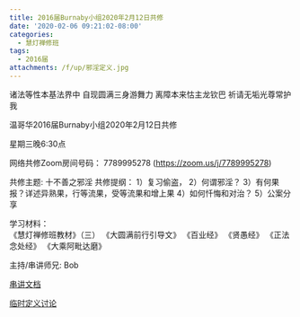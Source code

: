 ```yaml
---
title: 2016届Burnaby小组2020年2月12日共修
date: '2020-02-06 09:21:02-08:00'
categories:
  - 慧灯禅修班
tags:
  - 2016届
attachments: /f/up/邪淫定义.jpg
---
```

诸法等性本基法界中 自现圆满三身游舞力 离障本来怙主龙钦巴 祈请无垢光尊常护我

温哥华2016届Burnaby小组2020年2月12日共修 

星期三晚6:30点

网络共修Zoom房间号码： 7789995278 (<https://zoom.us/j/7789995278>)

共修主题: 十不善之邪淫
共修提纲：
1）复习偷盗，
2）何谓邪淫？
3）有何果报？详述异熟果，行等流果，受等流果和增上果
4）如何忏悔和对治？
5）公案分享

学习材料：  
《慧灯禅修班教材》（三） 
《大圆满前行引导文》
《百业经》
《贤愚经》
《正法念处经》
《大乘阿毗达磨》

主持/串讲师兄: Bob

[串讲文档](http://huidengchanxiu.net/hdv/f/up/十不善业之三：邪淫.pptx)

[临时定义讨论](http://huidengchanxiu.net/hdv/f/up/邪淫定义.jpg)
